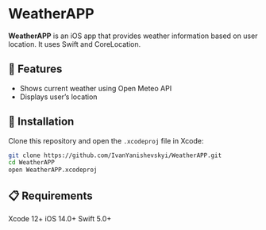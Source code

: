 # WeatherAPP

**WeatherAPP** is an iOS app that provides weather information based on user location. It uses Swift and CoreLocation.

## 🌟 Features
- Shows current weather using Open Meteo API
- Displays user’s location

## 🚀 Installation
Clone this repository and open the `.xcodeproj` file in Xcode:

```bash
git clone https://github.com/IvanYanishevskyi/WeatherAPP.git
cd WeatherAPP
open WeatherAPP.xcodeproj
```

## 📋 Requirements

Xcode 12+
iOS 14.0+
Swift 5.0+
